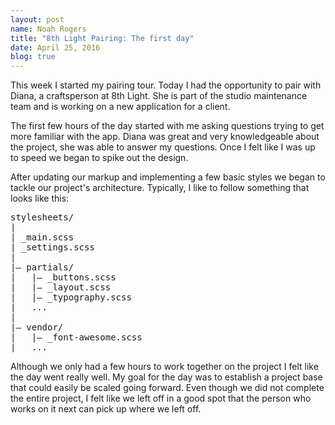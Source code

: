 ```yaml
---
layout: post
name: Noah Rogers
title: "8th Light Pairing: The first day"
date: April 25, 2016
blog: true
---
```


This week I started my pairing tour. Today I had the opportunity to pair with Diana, a craftsperson at 8th Light. She is part of the studio maintenance team and is working on a new application for a client.

The first few hours of the day started with me asking questions trying to get more familiar with the app. Diana was great and very knowledgeable about the project, she was able to answer my questions. Once I felt like I was up to speed we began to spike out the design.

After updating our markup and implementing a few basic styles we began to tackle our project's architecture. Typically, I like to follow something that looks like this:

<pre>
stylesheets/
|
| _main.scss                
| _settings.scss            
|
|– partials/              
|   |– _buttons.scss        
|   |– _layout.scss         
|   |– _typography.scss    
|   ...                     
|
|– vendor/
|   |– _font-awesome.scss  
|   ...                  
</pre>

Although we only had a few hours to work together on the project I felt like the day went really well. My goal for the day was to establish a project base that could easily be scaled going forward. Even though we did not complete the entire project, I felt like we left off in a good spot that the person who works on it next can pick up where we left off.
